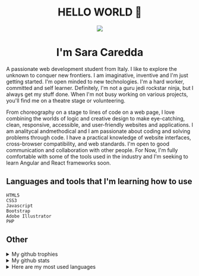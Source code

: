 # <h1 align="center">HELLO WORLD 👋</h1>

<p align="center">
<img src="https://user-images.githubusercontent.com/38380539/153727015-b80cf84a-d6d9-4769-b05f-ee11a9ee1869.jpg" >
    </p>
<h1 align="center">I'm Sara Caredda</h1>
<p>A passionate web development student from Italy. I like to explore the unknown to conquer new frontiers. I am imaginative, inventive and I'm just getting started. I'm open minded to new technologies. I'm a hard worker, committed and self learner. Definitely, I'm not a guru jedi rockstar ninja, but I always get my stuff done. When I'm not busy working on various projects, you'll find me on a theatre stage or volunteering.</p>

<p>From choreography on a stage to lines of code on a web page, I love combining the worlds of logic and creative design to make eye-catching, clean, responsive, accessible, and user-friendly websites and applications. I am analitycal andmethodical and I am passionate about coding and solving problems through code. I have a practical knowledge of website interfaces, cross-browser compatibility, and web standards. I'm open to good communication and collaboration with other people. For Now, I'm fully comfortable with some of the tools used in the industry and I'm seeking to learn Angular and React frameworks soon.</p>

## Languages and tools that I'm learning how to use
    HTML5
    CSS3
    Javascript
    Bootstrap
    Adobe Illustrator 
    PHP
    
 ## Other

<details>
 <summary> My github trophies</summary>

<p align="center"> <a href="https://github.com/ryo-ma/github-profile-trophy"><img src="https://github-profile-trophy.vercel.app/?username=dvsara" alt="dvsara" /></a> </p>
    </details>
<details>
    <summary>My github stats</summary>

 <p align="center"><img align="center" src="https://github-readme-streak-stats.herokuapp.com/?user=dvsara&" alt="dvsara" /></p>
</details>
<details>
    <summary> Here are my most used languages</summary>

 <p align="center"><img align="center" src="https://github-readme-stats.vercel.app/api/top-langs?username=dvsara&show_icons=true&locale=en&layout=compact" alt="dvsara" /></p>
</details>

